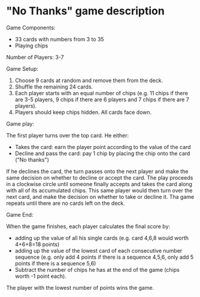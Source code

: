 # "No Thanks" game description

Game Components:
- 33 cards with numbers from 3 to 35
- Playing chips

Number of Players: 3-7

Game Setup:
1. Choose 9 cards at random and remove them from the deck.
2. Shuffle the remaining 24 cards.
3. Each player starts with an equal number of chips (e.g. 11 chips if there are 3-5 players, 9 chips if there are 6 players and 7 chips if there are 7 players).
4. Players should keep chips hidden. All cards face down.

Game play:

The first player turns over the top card. He either:
- Takes the card: earn the player point according to the value of the card
- Decline and pass the card: pay 1 chip by placing the chip onto the card ("No thanks")

If he declines the card, the turn passes onto the next player and make the same decision on whether to decline or accept the card. The play proceeds in a clockwise circle until someone finally accepts and takes the card along with all of its accumulated chips. This same player would then turn over the next card, and make the decision on whether to take or decline it. Tha game repeats until there are no cards left on the deck.

Game End:

When the game finishes, each player calculates the final score by:
- adding up the value of all his single cards (e.g. card 4,6,8 would worth 4+6+8=18 points)
- adding up the value of the lowest card of each consecutive number sequence (e.g. only add 4 points if there is a sequence 4,5,6, only add 5 points if there is a sequence 5,6)
- Subtract the number of chips he has at the end of the game (chips worth -1 point each).

The player with the lowest number of points wins the game.
